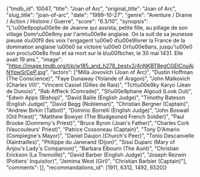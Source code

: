 {"tmdb_id": 10047, "title": "Joan of Arc", "original_title": "Joan of Arc", "slug_title": "joan-of-arc", "date": "1999-10-27", "genre": "Aventure / Drame / Action / Histoire / Guerre", "score": "6.3/10", "synopsis": "L'\u00e9pop\u00e9e de Jeanne qui assista, petite fille, au pillage de son village Domr\u00e9my par l'arm\u00e9e anglaise. On la suit de sa jeunesse pieuse o\u00f9 des voix l'engagent \u00e0 d\u00e9livrer la France de la domination anglaise \u00e0 sa victoire \u00e0 Orl\u00e9ans, jusqu'\u00e0 son proc\u00e8s final et sa mort sur le b\u00fbcher, le 30 mai 1431. Elle avait 19 ans.", "image": "https://image.tmdb.org/t/p/w185_and_h278_bestv2/4nNKBT8egCGEICnuAjNYpwSrCeP.jpg", "actors": ["Milla Jovovich (Joan of Arc)", "Dustin Hoffman (The Conscience)", "Faye Dunaway (Yolande of Aragon)", "John Malkovich (Charles VII)", "Vincent Cassel (Gilles de Rais)", "Tch\u00e9ky Karyo (Jean de Dunois)", "Rab Affleck (Comrade)", "St\u00e9phane Algoud (Look Out)", "Edwin Apps (Bishop)", "David Bailie (English Judge)", "Timothy Bateson (English Judge)", "David Begg (Nobleman)", "Christian Bergner (Captain)", "Andrew Birkin (Talbot)", "Dominic Borrelli (English Judge)", "John Boswall (Old Priest)", "Matthew Bowyer (The Bludgeoned French Soldier)", "Paul Brooke (Domremy's Priest)", "Bruce Byron (Joan's Father)", "Charles Cork (Vaucouleurs' Priest)", "Patrice Cossoneau (Captain)", "Tony D'Amario (Compiegne's Mayor)", "Daniel Daujon (Church's Peer)", "Tonio Descanvelle (Xaintrailles)", "Philippe du Janerand (Dijon)", "Sissi Duparc (Mary of Anjou's Lady's Companion)", "Barbara Elbourn (The Aunt)", "Christian Erickson (La Tremoille)", "David Barber (English Judge)", "Joseph Rezwin (Poitiers' Inquisitor)", "Jemima West (Girl)", "Christian Barbier (Captain)"], "comments": [], "recommandations_id": [1911, 6312, 1492, 6520]}